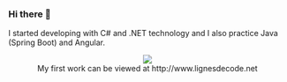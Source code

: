 
### Hi there 👋

I started developing with C# and .NET technology and I also practice Java (Spring Boot) and Angular.

<div align="center">
  <img src="https://user-images.githubusercontent.com/105590069/209787089-f92598fd-3b2c-417d-a6ac-41396ee4749d.png"><br>
  My first work can be viewed at http://www.lignesdecode.net
</div>


<!--
**Sudo1999/Sudo1999** is a ✨ _special_ ✨ repository because its `README.md` (this file) appears on your GitHub profile.

Here are some ideas to get you started:

- 🔭 I’m currently working on ...
- 🌱 I’m currently learning ...
- 👯 I’m looking to collaborate on ...
- 🤔 I’m looking for help with ...
- 💬 Ask me about ...
- 📫 How to reach me: ...
- 😄 Pronouns: ...
- ⚡ Fun fact: ...
-->
